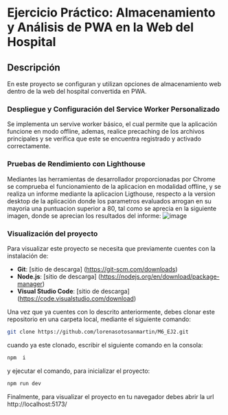 # Ejercicio Práctico: Almacenamiento y Análisis de PWA en la Web del Hospital
## Descripción 
En este proyecto se configuran y utilizan opciones de almacenamiento web dentro de la web del hospital convertida en PWA.

### Despliegue y Configuración del Service Worker Personalizado
Se implementa un servive worker básico, el cual permite que la aplicación funcione en modo offline, ademas, realice precaching de los archivos principales y se verifica que este se encuentra registrado y activado correctamente.
### Pruebas de Rendimiento con Lighthouse
Mediantes las herramientas de desarrollador proporcionadas por Chrome se comprueba el funcionamiento de la aplicacion en modalidad offline, y se realiza un informe mediante la aplicacion Ligthouse, respecto a la version desktop de la aplicación donde los parametros evaluados arrogan en su mayoria una puntuacion superior a 80, tal como se aprecia en la siguiente imagen, donde se aprecian los resultados del informe: 
![image](https://github.com/user-attachments/assets/33557a5a-0dde-44fa-9779-e5ee6aa8d1fd)

### Visualización del proyecto
Para visualizar este proyecto se necesita que previamente cuentes con la instalación de:
- **Git**: [sitio de descarga] (https://git-scm.com/downloads)
- **Node.js**: [sitio de descarga] (https://nodejs.org/en/download/package-manager)
- **Visual Studio Code**: [sitio de descarga] (https://code.visualstudio.com/download)
  
Una vez que ya cuentes con lo descrito anteriormente, debes clonar este repositorio en una carpeta local, mediante el siguiente comando:
```bash
git clone https://github.com/lorenasotosanmartin/M6_EJ2.git
```
cuando ya este clonado, escribir el siguiente comando en la consola: 
```bash
npm  i
```
y ejecutar el comando, para inicializar el proyecto: 
```bash
npm run dev
```
Finalmente, para visualizar el proyecto en tu navegador debes abrir la url http://localhost:5173/
